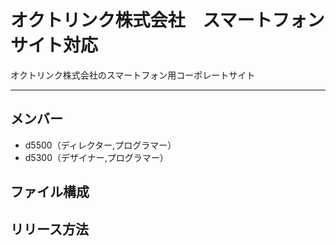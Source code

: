 # オクトリンク株式会社　スマートフォンサイト対応
オクトリンク株式会社のスマートフォン用コーポレートサイト

---

## メンバー
* d5500（ディレクター,プログラマー）
* d5300（デザイナー,プログラマー）

## ファイル構成

## リリース方法